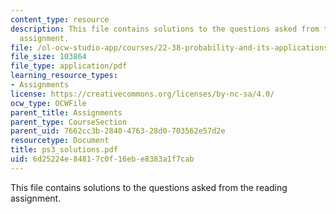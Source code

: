 ```yaml
---
content_type: resource
description: This file contains solutions to the questions asked from the reading
  assignment.
file: /ol-ocw-studio-app/courses/22-38-probability-and-its-applications-to-reliability-quality-control-and-risk-assessment-fall-2005/6d25224e84817c0f16ebe8383a1f7cab_ps3_solutions.pdf
file_size: 103864
file_type: application/pdf
learning_resource_types:
- Assignments
license: https://creativecommons.org/licenses/by-nc-sa/4.0/
ocw_type: OCWFile
parent_title: Assignments
parent_type: CourseSection
parent_uid: 7662cc3b-2840-4763-28d0-703562e57d2e
resourcetype: Document
title: ps3_solutions.pdf
uid: 6d25224e-8481-7c0f-16eb-e8383a1f7cab
---
```

This file contains solutions to the questions asked from the reading assignment.